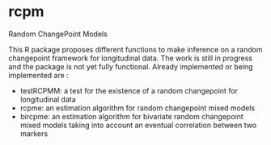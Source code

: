 # rcpm
Random ChangePoint Models

This R package proposes different functions to make inference on a random changepoint framework for longitudinal data. The work is still in progress and the package is not yet fully functional. Already implemented or being implemented are :
* testRCPMM: a test for the existence of a random changepoint for longitudinal data
* rcpme: an estimation algorithm for random changepoint mixed models
* bircpme: an estimation algorithm for bivariate random changepoint mixed models taking into account an eventual correlation between two markers
